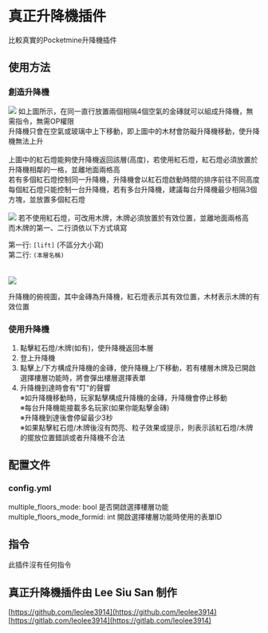# 真正升降機插件

比較真實的Pocketmine升降機插件

## 使用方法

### 創造升降機
![](https://i.imgur.com/XLIKerA.jpg)
如上圖所示，在同一直行放置兩個相隔4個空氣的金磚就可以組成升降機，無需指令，無需OP權限<br>
升降機只會在空氣或玻璃中上下移動，即上圖中的木材會防礙升降機移動，使升降機無法上升<br>
<br>
上圖中的紅石燈能夠使升降機返回該層(高度)，若使用紅石燈，紅石燈必須放置於升降機相鄰的一格，並離地面兩格高<br>
若有多個紅石燈控制同一升降機，升降機會以紅石燈啟動時間的排序前往不同高度<br>
每個紅石燈只能控制一台升降機，若有多台升降機，建議每台升降機最少相隔3個方塊，並放置多個紅石燈<br>
<br>
![](https://i.imgur.com/ovhPLyj.jpg)
若不使用紅石燈，可改用木牌，木牌必須放置於有效位置，並離地面兩格高<br>
而木牌的第一、二行須依以下方式填寫<br>

第一行: `[lift]` (不區分大小寫)<br>
第二行: `(本層名稱)`<br>
<br>
<br>
![](https://i.imgur.com/rrx5Nan.jpg)

升降機的俯視圖，其中金磚為升降機，紅石燈表示其有效位置，木材表示木牌的有效位置

### 使用升降機
1. 點擊紅石燈/木牌(如有)，使升降機返回本層<br>
2. 登上升降機<br>
3. 點擊上/下方構成升降機的金磚，使升降機上/下移動，若有樓層木牌及已開啟選擇樓層功能時，將會彈出樓層選擇表單<br>
4. 升降機到達時會有"叮"的聲響<br>
※如升降機移動時，玩家點擊構成升降機的金磚，升降機會停止移動<br>
※每台升降機能接載多名玩家(如果你能點擊金磚)<br>
※升降機到達後會停留最少3秒<br>
※如果點擊紅石燈/木牌後沒有閃亮、粒子效果或提示，則表示該紅石燈/木牌的擺放位置錯誤或者升降機不合法<br>

## 配置文件

### config.yml
multiple_floors_mode: bool 是否開啟選擇樓層功能<br>
multiple_floors_mode_formid: int 開啟選擇樓層功能時使用的表單ID<br>

## 指令
此插件沒有任何指令

## 真正升降機插件由 Lee Siu San 制作

[https://github.com/leolee3914](https://github.com/leolee3914)<br>
[https://gitlab.com/leolee3914](https://gitlab.com/leolee3914)
